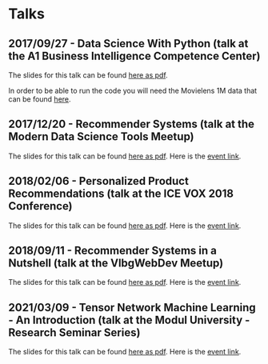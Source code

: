 # Talks

## 2017/09/27 - Data Science With Python (talk at the A1 Business Intelligence Competence Center) 

The slides for this talk can be found [here as pdf](http://bit.ly/data-science-with-python-2017-09-27--pdf).

In order to be able to run the code you will need the Movielens 1M data that can be found [here](https://grouplens.org/datasets/movielens/1m/).

## 2017/12/20 - Recommender Systems (talk at the Modern Data Science Tools Meetup)

The slides for this talk can be found [here as pdf](http://bit.ly/recommender-systems-2017-12-20-pdf). Here is the [event link](http://bit.ly/modern-data-science-tools-meetup-2017-12-20).

## 2018/02/06 - Personalized Product Recommendations (talk at the ICE VOX 2018 Conference)

The slides for this talk can be found [here as pdf](http://bit.ly/personalized-product-recommendations-2018-02-06). Here is the [event link](https://www.icetotallygaming.com/data-science-and-personalisation#/).

## 2018/09/11 - Recommender Systems in a Nutshell (talk at the VlbgWebDev Meetup)

The slides for this talk can be found [here as pdf](http://bit.ly/recommender-systems-vbgwebdev-180911). Here is the [event link](https://www.meetup.com/VlbgWebDev/events/253213038/).

## 2021/03/09 - Tensor Network Machine Learning - An Introduction (talk at the Modul University - Research Seminar Series)

The slides for this talk can be found [here as pdf](http://bit.ly/tensor-network-machine-learning-2021-03-09). Here is the [event link](https://www.modul.ac.at/research/research-seminars).

